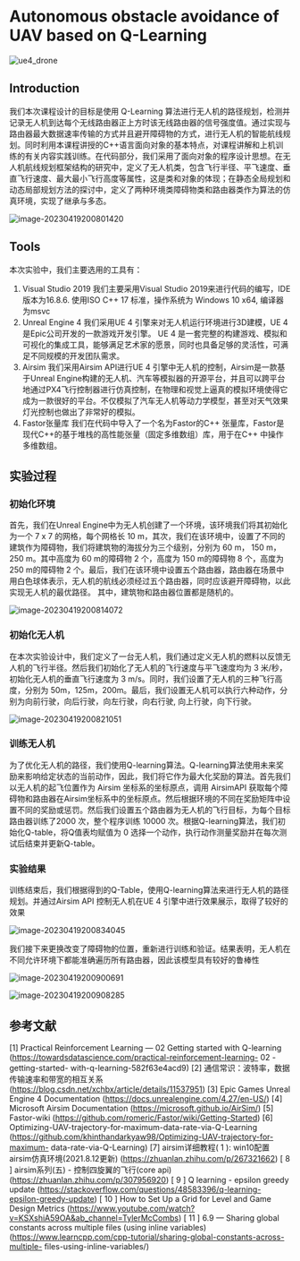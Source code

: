 # Autonomous obstacle avoidance of UAV based on Q-Learning





![ue4_drone](/Users/yunhao/Public/uav_q-learning/assets/ue4_drone.gif)



## Introduction

我们本次课程设计的目标是使用 Q-Learning 算法进行无人机的路径规划，检测并记录无人机到达每个无线路由器正上方时该无线路由器的信号强度值。通过实现与路由器最大数据速率传输的方式并且避开障碍物的方式，进行无人机的智能航线规划。同时利用本课程讲授的C++语言面向对象的基本特点，对课程讲解和上机训练的有关内容实践训练。在代码部分，我们采用了面向对象的程序设计思想。在无人机航线规划框架结构的研究中，定义了无人机类，包含飞行半径、平飞速度、垂直飞行速度、最大最小飞行高度等属性，这是类和对象的体现；在静态全局规划和动态局部规划方法的探讨中，定义了两种环境类障碍物类和路由器类作为算法的仿真环境，实现了继承与多态。

![image-20230419200801420](/Users/yunhao/Public/uav_q-learning/assets/image-20230419200801420.png)

## Tools

本次实验中，我们主要选用的工具有：

1. Visual Studio 2019
   我们主要采用Visual Studio 2019来进行代码的编写，IDE版本为16.8.6. 使用ISO C++ 17 标准，操作系统为 Windows 10 x64, 编译器为msvc
2. Unreal Engine 4
   我们采用UE 4 引擎来对无人机运行环境进行3D建模，UE 4 是Epic公司开发的一款游戏开发引擎。 UE 4 是一套完整的构建游戏、模拟和可视化的集成工具，能够满足艺术家的愿景，同时也具备足够的灵活性，可满足不同规模的开发团队需求。
3. Airsim
   我们采用Airsim API进行UE 4 引擎中无人机的控制，Airsim是一款基于Unreal Engine构建的无人机、汽车等模拟器的开源平台，并且可以跨平台地通过PX4飞行控制器进行仿真控制，在物理和视觉上逼真的模拟环境使得它成为一款很好的平台。不仅模拟了汽车无人机等动力学模型，甚至对天气效果灯光控制也做出了非常好的模拟。
4. Fastor张量库
   我们在代码中导入了一个名为Fastor的C++ 张量库，Fastor是现代C++的基于堆栈的高性能张量（固定多维数组）库，用于在C++ 中操作多维数组。

## 实验过程

### 初始化环境

首先，我们在Unreal Engine中为无人机创建了一个环境，该环境我们将其初始化为一个 7 x 7 的网格，每个网格长 10 m，其次，我们在该环境中，设置了不同的建筑作为障碍物，我们将建筑物的海拔分为三个级别，分别为 60 m， 150 m， 250 m。其中高度为 60 m的障碍物 2 个，高度为 150 m的障碍物 8 个，高度为 250 m的障碍物 2 个。最后，我们在该环境中设置五个路由器，路由器在场景中用白色球体表示，无人机的航线必须经过五个路由器，同时应该避开障碍物，以此实现无人机的最优路径。
其中，建筑物和路由器位置都是随机的。

![image-20230419200814072](/Users/yunhao/Public/uav_q-learning/assets/image-20230419200814072.png)

### 初始化无人机

在本次实验设计中，我们定义了一台无人机，我们通过定义无人机的燃料以反馈无人机的飞行半径。然后我们初始化了无人机的飞行速度与平飞速度均为 3 米/秒，初始化无人机的垂直飞行速度为 3 m/s。同时，我们设置了无人机的三种飞行高度，分别为 50m，125m，200m。最后，我们设置无人机可以执行六种动作，分别为向前行驶，向后行驶，向左行驶，向右行驶, 向上行驶，向下行驶。

![image-20230419200821051](/Users/yunhao/Public/uav_q-learning/assets/image-20230419200821051.png)

### 训练无人机

为了优化无人机的路径，我们使用Q-learning算法。Q-learning算法使用未来奖励来影响给定状态的当前动作，因此，我们将它作为最大化奖励的算法。首先我们以无人机的起飞位置作为 Airsim 坐标系的坐标原点，调用 AirsimAPI 获取每个障碍物和路由器在Airsim坐标系中的坐标原点。然后根据环境的不同在奖励矩阵中设置不同的奖励或惩罚。然后我们设置五个路由器为无人机的飞行目标，为每个目标路由器训练了2000 次，整个程序训练 10000 次。根据Q-learning算法，我们初始化Q-table，将Q值表均赋值为 0 选择一个动作，执行动作测量奖励并在每次测试后结束并更新Q-table。

### 实验结果

训练结束后，我们根据得到的Q-Table，使用Q-learning算法来进行无人机的路径规划。并通过Airsim API 控制无人机在UE 4 引擎中进行效果展示，取得了较好的效果

![image-20230419200834045](/Users/yunhao/Public/uav_q-learning/assets/image-20230419200834045.png)

我们接下来更换改变了障碍物的位置，重新进行训练和验证。结果表明，无人机在不同允许环境下都能准确遍历所有路由器，因此该模型具有较好的鲁棒性

![image-20230419200900691](/Users/yunhao/Public/uav_q-learning/assets/image-20230419200900691.png)

![image-20230419200908285](/Users/yunhao/Public/uav_q-learning/assets/image-20230419200908285.png)



## 参考文献

[1] Practical Reinforcement Learning — 02 Getting started with Q-learning
(https://towardsdatascience.com/practical-reinforcement-learning- 02 - getting-started-
with-q-learning-582f63e4acd9)
[2] 通信常识：波特率，数据传输速率和带宽的相互关系
(https://blog.csdn.net/xchbx/article/details/11537951)
[3] Epic Games Unreal Engine 4 Documentation
(https://docs.unrealengine.com/4.27/en-US/)
[4] Microsoft Airsim Documentation
(https://microsoft.github.io/AirSim/)
[5] Fastor-wiki
(https://github.com/romeric/Fastor/wiki/Getting-Started)
[6] Optimizing-UAV-trajectory-for-maximum-data-rate-via-Q-Learning
(https://github.com/khinthandarkyaw98/Optimizing-UAV-trajectory-for-maximum-
data-rate-via-Q-Learning)
[7] airsim详细教程( 1 ): win10配置airsim仿真环境(2021.8.12更新)
(https://zhuanlan.zhihu.com/p/267321662)
[ 8 ] airsim系列(五) - 控制四旋翼的飞行(core api)
(https://zhuanlan.zhihu.com/p/307956920)
[ 9 ] Q learning - epsilon greedy update
(https://stackoverflow.com/questions/48583396/q-learning-epsilon-greedy-update)
[ 10 ] How to Set Up a Grid for Level and Game Design Metrics
(https://www.youtube.com/watch?v=KSXshiA59OA&ab_channel=TylerMcCombs)
[ 11 ] 6.9 — Sharing global constants across multiple files (using inline variables)
(https://www.learncpp.com/cpp-tutorial/sharing-global-constants-across-multiple-
files-using-inline-variables/)

